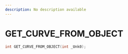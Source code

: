 ```yaml
---
description: No description available 
---
```


# GET_CURVE_FROM_OBJECT

```cpp
int GET_CURVE_FROM_OBJECT(int _Unk0);
```